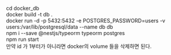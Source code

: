 <br>cd docker_db
<br>docker build -t db .
<br>docker run -d -p 5432:5432 -e POSTGRES_PASSWORD=users -v users:/var/lib/postgresql/data --name db db
<br>npm i --save @nestjs/typeorm typeorm postgres
<br>npm run start
<br>만약 id 가 1부터가 아니라면 docker의 volume 들을 삭제하면 된다.
